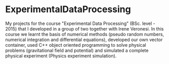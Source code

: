 # ExperimentalDataProcessing

My projects for the course "Experimental Data Processing" (BSc. level - 2015) that I developed in a group of two together with Irene Veronesi. In this course we learnt the basis of numerical methods (pseudo random numbers, numerical integration and differential equations), developed our own vector container, used C++ object oriented programming to solve physical problems (gravitational field and potential) and simulated a complete physical experiment (Physics experiment simulation).
